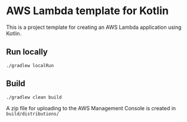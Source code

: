 # AWS Lambda template for Kotlin

This is a project template for creating an AWS Lambda application using Kotlin.

## Run locally

    ./gradlew localRun

## Build

    ./gradlew clean build

A zip file for uploading to the AWS Management Console is created in `build/distributions/`
